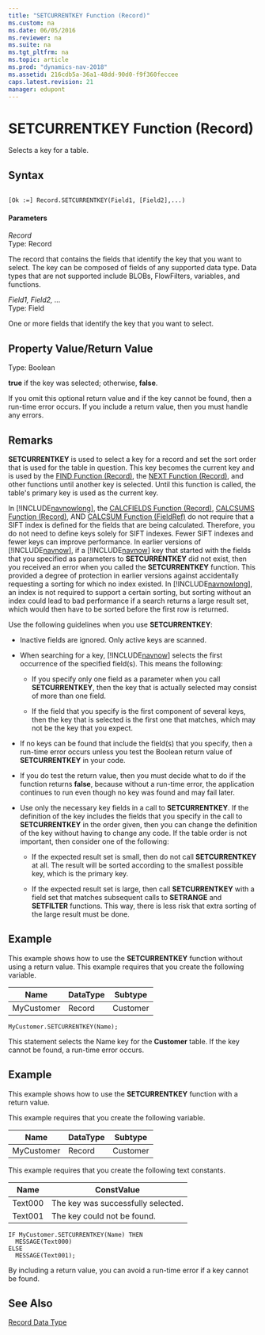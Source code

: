 ```yaml
---
title: "SETCURRENTKEY Function (Record)"
ms.custom: na
ms.date: 06/05/2016
ms.reviewer: na
ms.suite: na
ms.tgt_pltfrm: na
ms.topic: article
ms.prod: "dynamics-nav-2018"
ms.assetid: 216cdb5a-36a1-48dd-90d0-f9f360feccee
caps.latest.revision: 21
manager: edupont
---
```

# SETCURRENTKEY Function (Record)
Selects a key for a table.  
  
## Syntax  
  
```  
  
[Ok :=] Record.SETCURRENTKEY(Field1, [Field2],...)  
```  
  
#### Parameters  
 *Record*  
 Type: Record  
  
 The record that contains the fields that identify the key that you want to select. The key can be composed of fields of any supported data type. Data types that are not supported include BLOBs, FlowFilters, variables, and functions.  
  
 *Field1, Field2, …*  
 Type: Field  
  
 One or more fields that identify the key that you want to select.  
  
## Property Value/Return Value  
 Type: Boolean  
  
 **true** if the key was selected; otherwise, **false**.  
  
 If you omit this optional return value and if the key cannot be found, then a run-time error occurs. If you include a return value, then you must handle any errors.  
  
## Remarks  
 **SETCURRENTKEY** is used to select a key for a record and set the sort order that is used for the table in question. This key becomes the current key and is used by the [FIND Function \(Record\)](FIND-Function--Record-.md), the [NEXT Function \(Record\)](NEXT-Function--Record-.md), and other functions until another key is selected. Until this function is called, the table's primary key is used as the current key.  
  
 In [!INCLUDE[navnowlong](includes/navnowlong_md.md)], the [CALCFIELDS Function \(Record\)](CALCFIELDS-Function--Record-.md), [CALCSUMS Function \(Record\)](CALCSUMS-Function--Record-.md), AND [CALCSUM Function \(FieldRef\)](CALCSUM-Function--FieldRef-.md) do not require that a SIFT index is defined for the fields that are being calculated. Therefore, you do not need to define keys solely for SIFT indexes. Fewer SIFT indexes and fewer keys can improve performance. In earlier versions of [!INCLUDE[navnow](includes/navnow_md.md)], if a [!INCLUDE[navnow](includes/navnow_md.md)] key that started with the fields that you specified as parameters to **SETCURRENTKEY** did not exist, then you received an error when you called the **SETCURRENTKEY** function. This provided a degree of protection in earlier versions against accidentally requesting a sorting for which no index existed. In [!INCLUDE[navnowlong](includes/navnowlong_md.md)], an index is not required to support a certain sorting, but sorting without an index could lead to bad performance if a search returns a large result set, which would then have to be sorted before the first row is returned.  
  
 Use the following guidelines when you use **SETCURRENTKEY**:  
  
-   Inactive fields are ignored. Only active keys are scanned.  
  
-   When searching for a key, [!INCLUDE[navnow](includes/navnow_md.md)] selects the first occurrence of the specified field\(s\). This means the following:  
  
    -   If you specify only one field as a parameter when you call **SETCURRENTKEY**, then the key that is actually selected may consist of more than one field.  
  
    -   If the field that you specify is the first component of several keys, then the key that is selected is the first one that matches, which may not be the key that you expect.  
  
-   If no keys can be found that include the field\(s\) that you specify, then a run-time error occurs unless you test the Boolean return value of **SETCURRENTKEY** in your code.  
  
-   If you do test the return value, then you must decide what to do if the function returns **false**, because without a run-time error, the application continues to run even though no key was found and may fail later.  
  
-   Use only the necessary key fields in a call to **SETCURRENTKEY**. If the definition of the key includes the fields that you specify in the call to **SETCURRENTKEY** in the order given, then you can change the definition of the key without having to change any code. If the table order is not important, then consider one of the following:  
  
    -   If the expected result set is small, then do not call **SETCURRENTKEY** at all. The result will be sorted according to the smallest possible key, which is the primary key.  
  
    -   If the expected result set is large, then call **SETCURRENTKEY** with a field set that matches subsequent calls to **SETRANGE** and **SETFILTER** functions. This way, there is less risk that extra sorting of the large result must be done.  
  
## Example  
 This example shows how to use the **SETCURRENTKEY** function without using a return value. This example requires that you create the following variable.  
  
|Name|DataType|Subtype|  
|----------|--------------|-------------|  
|MyCustomer|Record|Customer|  
  
```  
MyCustomer.SETCURRENTKEY(Name);  
```  
  
 This statement selects the Name key for the **Customer** table. If the key cannot be found, a run-time error occurs.  
  
## Example  
 This example shows how to use the **SETCURRENTKEY** function with a return value.  
  
 This example requires that you create the following variable.  
  
|Name|DataType|Subtype|  
|----------|--------------|-------------|  
|MyCustomer|Record|Customer|  
  
 This example requires that you create the following text constants.  
  
|Name|ConstValue|  
|----------|----------------|  
|Text000|The key was successfully selected.|  
|Text001|The key could not be found.|  
  
```  
IF MyCustomer.SETCURRENTKEY(Name) THEN  
  MESSAGE(Text000)  
ELSE  
  MESSAGE(Text001);  
```  
  
 By including a return value, you can avoid a run-time error if a key cannot be found.  
  
## See Also  
 [Record Data Type](Record-Data-Type.md)
